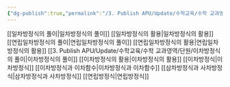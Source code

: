 ```yaml
---
{"dg-publish":true,"permalink":"/3. Publish APU/Update/수학교육/수학 교과영역/수학영역/방정식/","dgPassFrontmatter":true,"noteIcon":"","created":"","updated":""}
---
```




[[일차방정식의 풀이\|일차방정식의 풀이]] 
[[일차방정식의 활용\|일차방정식의 활용]] 
[[연립일차방정식의 풀이\|연립일차방정식의 풀이]] 
[[연립일차방정식의 활용\|연립일차방정식의 활용]] 
[[3. Publish APU/Update/수학교육/수학 교과영역/단원/이차방정식의 풀이\|이차방정식의 풀이]] 
[[이차방정식의 활용\|이차방정식의 활용]] 
[[이차방정식\|이차방정식]] 
[[이차방정식과 이차함수\|이차방정식과 이차함수]] 
[[삼차방정식과 사차방정식\|삼차방정식과 사차방정식]]
[[연립방정식\|연립방정식]]